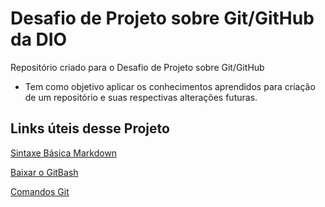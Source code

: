 # Desafio de Projeto sobre Git/GitHub da DIO

Repositório criado para o Desafio de Projeto sobre Git/GitHub 
  
  - Tem como objetivo aplicar os conhecimentos aprendidos para criação de um repositório e suas respectivas alterações futuras.

## Links úteis desse Projeto
[Sintaxe Básica Markdown](https://www.markdownguide.org/basic-syntax/) 

[Baixar o GitBash](https://git-scm.com/downloads)

[Comandos Git](https://comandosgit.github.io/)
